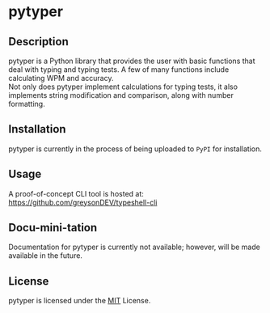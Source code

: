 # pytyper

## Description
pytyper is a Python library that provides the user with basic functions that deal with typing and typing tests. A few of many functions include calculating WPM and accuracy.\
Not only does pytyper implement calculations for typing tests, it also implements string modification and comparison, along with number formatting.

## Installation
pytyper is currently in the process of being uploaded to `PyPI` for installation.

## Usage
A proof-of-concept CLI tool is hosted at:\
https://github.com/greysonDEV/typeshell-cli

## Docu-mini-tation
Documentation for pytyper is currently not available; however, will be made available in the future.

## License
pytyper is licensed under the [MIT](https://github.com/greysonDEV/pytyper/blob/master/LICENSE) License.
